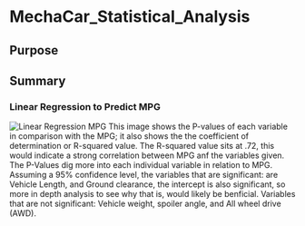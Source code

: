 # MechaCar_Statistical_Analysis

## Purpose

## Summary 
### Linear Regression to Predict MPG
![Linear Regression MPG](https://user-images.githubusercontent.com/106715300/193467448-3510e357-306d-4014-aae0-e9e590ab4ae6.png)
This image shows the P-values of each variable in comparison with the MPG; it also shows the the coefficient of determination or R-squared value. The R-squared value sits at .72, this would indicate a strong correlation between MPG anf the variables given. The P-Values dig more into each individual variable in relation to MPG. Assuming a 95% confidence level, the variables that are significant: are Vehicle Length, and Ground clearance, the intercept is also significant, so more in depth analysis to see why that is, would likely be benficial. Variables that are not significant: Vehicle weight, spoiler angle, and All wheel drive (AWD). 

